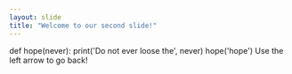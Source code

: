 ```yaml
---
layout: slide
title: "Welcome to our second slide!"
---
```

def hope(never):
    print('Do not ever loose the', never)
hope('hope')
Use the left arrow to go back!
